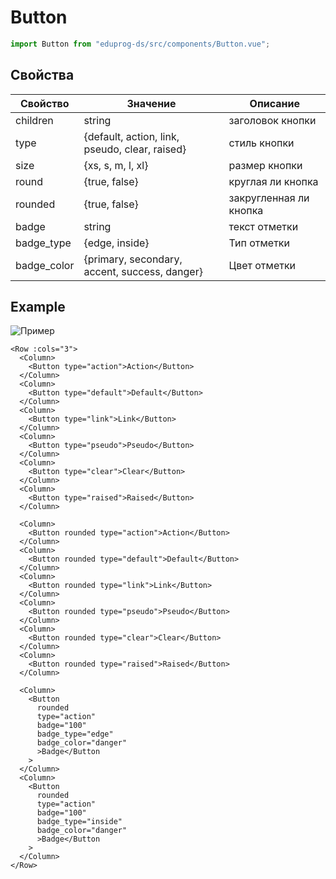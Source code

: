 # Button

```js
import Button from "eduprog-ds/src/components/Button.vue";
```

## Свойства

| Свойство    | Значение                                       | Описание               |
| ----------- | ---------------------------------------------- | ---------------------- |
| children    | string                                         | заголовок кнопки       |
| type        | {default, action, link, pseudo, clear, raised} | стиль кнопки           |
| size        | {xs, s, m, l, xl}                              | размер кнопки          |
| round       | {true, false}                                  | круглая ли кнопка      |
| rounded     | {true, false}                                  | закругленная ли кнопка |
| badge       | string                                         | текст отметки          |
| badge_type  | {edge, inside}                                 | Тип отметки            |
| badge_color | {primary, secondary, accent, success, danger}  | Цвет отметки           |

## Example

![Пример](https://i.imgur.com/0qVMXRF.png)

```vue
<Row :cols="3">
  <Column>
    <Button type="action">Action</Button>
  </Column>
  <Column>
    <Button type="default">Default</Button>
  </Column>
  <Column>
    <Button type="link">Link</Button>
  </Column>
  <Column>
    <Button type="pseudo">Pseudo</Button>
  </Column>
  <Column>
    <Button type="clear">Clear</Button>
  </Column>
  <Column>
    <Button type="raised">Raised</Button>
  </Column>

  <Column>
    <Button rounded type="action">Action</Button>
  </Column>
  <Column>
    <Button rounded type="default">Default</Button>
  </Column>
  <Column>
    <Button rounded type="link">Link</Button>
  </Column>
  <Column>
    <Button rounded type="pseudo">Pseudo</Button>
  </Column>
  <Column>
    <Button rounded type="clear">Clear</Button>
  </Column>
  <Column>
    <Button rounded type="raised">Raised</Button>
  </Column>

  <Column>
    <Button
      rounded
      type="action"
      badge="100"
      badge_type="edge"
      badge_color="danger"
      >Badge</Button
    >
  </Column>
  <Column>
    <Button
      rounded
      type="action"
      badge="100"
      badge_type="inside"
      badge_color="danger"
      >Badge</Button
    >
  </Column>
</Row>
```

